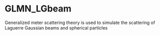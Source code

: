 # GLMN_LGbeam
Generalized meter scattering theory is used to simulate the scattering of Laguerre Gaussian beams and spherical particles
